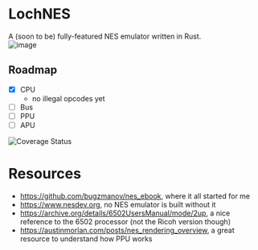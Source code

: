 # LochNES
A (soon to be) fully-featured NES emulator written in Rust.   
![image](https://github.com/user-attachments/assets/25162313-0c4f-4747-91c9-1eb85921c5c6)


## Roadmap
- [X] CPU
  - no illegal opcodes yet
- [ ] Bus
- [ ] PPU
- [ ] APU

![Coverage Status](https://coveralls.io/repos/github/username/repo/badge.svg?branch=main)

# Resources
- https://github.com/bugzmanov/nes_ebook, where it all started for me
- https://www.nesdev.org, no NES emulator is built without it
- https://archive.org/details/6502UsersManual/mode/2up, a nice reference to the 6502 processor (not the Ricoh version though)
- https://austinmorlan.com/posts/nes_rendering_overview, a great resource to understand how PPU works
